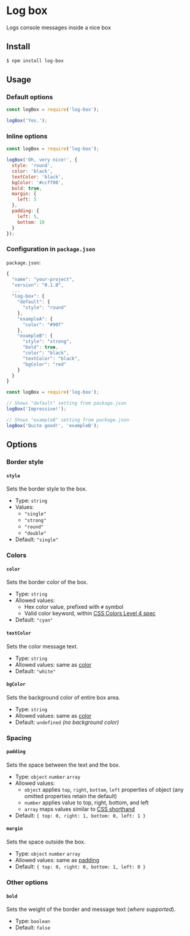# Log box
Logs console messages inside a nice box


## Install

```bash
$ npm install log-box
```


## Usage

### Default options

```js
const logBox = require('log-box');

logBox('Yes.');
```

### Inline options

```js
const logBox = require('log-box');

logBox('Oh, very nice!', {
  style: 'round',
  color: 'black',
  textColor: 'black',
  bgColor: '#ccff00',
  bold: true,
  margin: {
    left: 5
  },
  padding: {
    left: 5,
    bottom: 10
  }
});
```

### Configuration in `package.json`

`package.json`:

```js
{
  "name": "your-project",
  "version": "0.1.0",
  ...
  "log-box": {
    "default": {
      "style": "round"
    },
    "exampleA": {
      "color": "#90f"
    },
    "exampleB": {
      "style": "strong",
      "bold": true,
      "color": "black",
      "textColor": "black",
      "bgColor": "red"
    }
  }
}
```

```js
const logBox = require('log-box');

// Shows "default" setting from package.json
logBox('Impressive!');

// Shows "exampleB" setting from package.json
logBox('Quite good!', 'exampleB');

```



## Options


### Border style

#### `style`
Sets the border style to the box.

- Type: `string`
- Values:
    - `"single"`
    - `"strong"`
    - `"round"`
    - `"double"`
- Default: `"single"`


### Colors

#### `color`
Sets the border color of the box.

- Type: `string`
- Allowed values:
    - Hex color value, prefixed with `#` symbol
    - Valid color keyword, within [CSS Colors Level 4 spec](https://drafts.csswg.org/css-color/#named-colors)
- Default: `"cyan"`

#### `textColor`
Sets the color message text.

- Type: `string`
- Allowed values: same as [color](#color)
- Default: `"white"`

#### `bgColor`
Sets the background color of entire box area.

- Type: `string`
- Allowed values: same as [color](#color)
- Default: `undefined` *(no background color)*


### Spacing

#### `padding`
Sets the space between the text and the box.

- Type: `object` `number` `array`
- Allowed values:
	- `object` applies `top`, `right`, `bottom`, `left` properties of object (any omitted properties retain the default)
	- `number` applies value to top, right, bottom, and left
	- `array` maps values similar to [CSS shorthand](https://developer.mozilla.org/en-US/docs/Web/CSS/padding)
- Default: `{ top: 0, right: 1, bottom: 0, left: 1 }`

#### `margin`
Sets the space outside the box.

- Type: `object` `number` `array`
- Allowed values: same as [padding](#padding)
- Default: `{ top: 0, right: 0, bottom: 1, left: 0 }`


### Other options

#### `bold`
Sets the weight of the border and message text (_where supported_).

- Type: `boolean`
- Default: `false`

